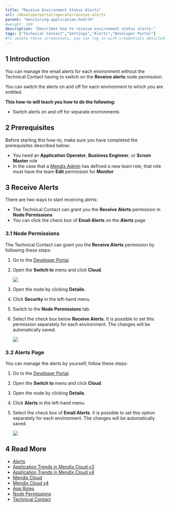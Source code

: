 ```yaml
---
title: "Receive Environment Status Alerts"
url: /developerportal/operate/receive-alerts
parent: "monitoring-application-health"
#weight: 180
description: "Describes how to receive environment status alerts."
tags: ["Technical Contact","Settings","Alerts","Developer Portal"]
#To update these screenshots, you can log in with credentials detailed in How to Update Screenshots Using Team Apps.
---
```


## 1 Introduction

You can manage the email alerts for each environment without the Technical Contact having to switch on the **Receive alerts** node permission.

You can switch the alerts on and off for each environment to which you are entitled.

**This how-to will teach you how to do the following:**

* Switch alerts on and off for separate environments

## 2 Prerequisites

Before starting this how-to, make sure you have completed the prerequisites described below:

* You need an **Application Operator**, **Business Engineer**, or **Scrum Master** role
* In the case that a [Mendix Admin](/developerportal/control-center/#members) has defined a new team role, that role must have the team **Edit** permission for **Monitor**    
    
## 3 Receive Alerts

There are two ways to start receiving alerts:

* The Technical Contact can grant you the **Receive Alerts** permission in **Node Permissions**
* You can click the check box of **Email Alerts** on the **Alerts** page

### 3.1 Node Permissions  

The Technical Contact can grant you the **Receive Alerts** permission by following these steps:

1. Go to the [Developer Portal](http://sprintr.home.mendix.com).
2. Open the **Switch to** menu and click **Cloud**.

    ![](/attachments/developerportal/operate/monitoring-application-health/receive-alerts/cloud-nodes.png)

3. Open the node by clicking **Details**.
4.  Click **Security** in the left-hand menu.
5. Switch to the **Node Permissions** tab.
6.  Select the check box below **Receive Alerts**. It is possible to set this permission separately for each environment. The changes will be automatically saved.

    ![](/attachments/developerportal/operate/monitoring-application-health/receive-alerts/receive-alerts.png)

### 3.2 Alerts Page

You can manage the alerts by yourself, follow these steps:

1. Go to the [Developer Portal](http://sprintr.home.mendix.com).
2. Open the **Switch to** menu and click **Cloud**.
3. Open the node by clicking **Details**.
4. Click **Alerts** in the left-hand menu. 
5. Select the check box of **Email Alerts**.  It is possible to set this option separately for each environment. The changes will be automatically saved.

    ![](/attachments/developerportal/operate/monitoring-application-health/receive-alerts/email-alerts.png)

## 4 Read More

* [Alerts](monitoring-application-health)
* [Application Trends in Mendix Cloud v3](trends)
* [Application Trends in Mendix Cloud v4](trends-v4)
* [Mendix Cloud](/developerportal/deploy/mendix-cloud-deploy)
* [Mendix Cloud v4](/developerportal/deploy/mxcloudv4)
* [App Roles](/developerportal/collaborate/app-roles)
* [Node Permissions](/developerportal/deploy/node-permissions) 
* [Technical Contact](/developerportal/collaborate/app-roles#technical-contact)
